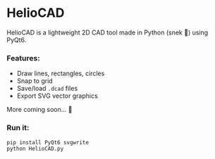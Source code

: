 # HelioCAD

HelioCAD is a lightweight 2D CAD tool made in Python (snek 🐍) using PyQt6.

### Features:
- Draw lines, rectangles, circles
- Snap to grid
- Save/load `.dcad` files
- Export SVG vector graphics

More coming soon... 👀

### Run it:
```bash
pip install PyQt6 svgwrite
python HelioCAD.py

